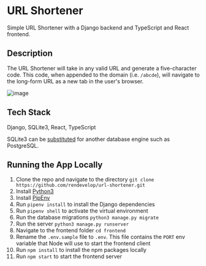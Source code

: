 # URL Shortener

Simple URL Shortener with a Django backend and TypeScript and React frontend.

## Description

The URL Shortener will take in any valid URL and generate a five-character code. 
This code, when appended to the domain (i.e. `/abcde`), will navigate to the long-form URL as a new tab in the user's browser.

![image](https://github.com/rendevelop/url-shortener/assets/45770934/511eb174-e22b-4057-a43c-c90446258f48)

## Tech Stack

Django, SQLite3, React, TypeScript

SQLite3 can be [substituted](https://docs.djangoproject.com/en/5.0/ref/databases/) for another database engine such as PostgreSQL.

## Running the App Locally

1. Clone the repo and navigate to the directory `git clone https://github.com/rendevelop/url-shortener.git`
2. Install [Python3](https://wiki.python.org/moin/BeginnersGuide/Download)
3. Install [PipEnv](https://pipenv.pypa.io/en/latest/installation.html#installing-pipenv)
4. Run `pipenv install` to install the Django dependencies
5. Run `pipenv shell` to activate the virtual environment
6. Run the database migrations `python3 manage.py migrate`
7. Run the server `python3 manage.py runserver`
8. Navigate to the frontend folder `cd frontend`
9. Rename the `.env.sample` file to `.env`. This file contains the `PORT` env variable that Node will use to start the frontend client
10. Run `npm install` to install the npm packages locally
11. Run `npm start` to start the frontend server
